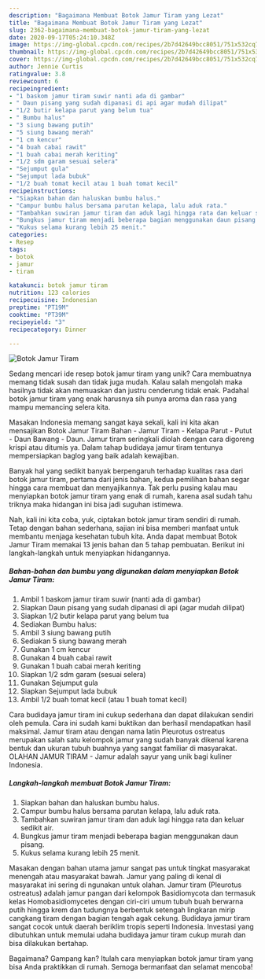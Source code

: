 ```yaml
---
description: "Bagaimana Membuat Botok Jamur Tiram yang Lezat"
title: "Bagaimana Membuat Botok Jamur Tiram yang Lezat"
slug: 2362-bagaimana-membuat-botok-jamur-tiram-yang-lezat
date: 2020-09-17T05:24:10.348Z
image: https://img-global.cpcdn.com/recipes/2b7d42649bcc8051/751x532cq70/botok-jamur-tiram-foto-resep-utama.jpg
thumbnail: https://img-global.cpcdn.com/recipes/2b7d42649bcc8051/751x532cq70/botok-jamur-tiram-foto-resep-utama.jpg
cover: https://img-global.cpcdn.com/recipes/2b7d42649bcc8051/751x532cq70/botok-jamur-tiram-foto-resep-utama.jpg
author: Jennie Curtis
ratingvalue: 3.8
reviewcount: 6
recipeingredient:
- "1 baskom jamur tiram suwir nanti ada di gambar"
- " Daun pisang yang sudah dipanasi di api agar mudah dilipat"
- "1/2 butir kelapa parut yang belum tua"
- " Bumbu halus"
- "3 siung bawang putih"
- "5 siung bawang merah"
- "1 cm kencur"
- "4 buah cabai rawit"
- "1 buah cabai merah keriting"
- "1/2 sdm garam sesuai selera"
- "Sejumput gula"
- "Sejumput lada bubuk"
- "1/2 buah tomat kecil atau 1 buah tomat kecil"
recipeinstructions:
- "Siapkan bahan dan haluskan bumbu halus."
- "Campur bumbu halus bersama parutan kelapa, lalu aduk rata."
- "Tambahkan suwiran jamur tiram dan aduk lagi hingga rata dan keluar sedikit air."
- "Bungkus jamur tiram menjadi beberapa bagian menggunakan daun pisang."
- "Kukus selama kurang lebih 25 menit."
categories:
- Resep
tags:
- botok
- jamur
- tiram

katakunci: botok jamur tiram 
nutrition: 123 calories
recipecuisine: Indonesian
preptime: "PT19M"
cooktime: "PT39M"
recipeyield: "3"
recipecategory: Dinner

---
```



![Botok Jamur Tiram](https://img-global.cpcdn.com/recipes/2b7d42649bcc8051/751x532cq70/botok-jamur-tiram-foto-resep-utama.jpg)

Sedang mencari ide resep botok jamur tiram yang unik? Cara membuatnya memang tidak susah dan tidak juga mudah. Kalau salah mengolah maka hasilnya tidak akan memuaskan dan justru cenderung tidak enak. Padahal botok jamur tiram yang enak harusnya sih punya aroma dan rasa yang mampu memancing selera kita.

Masakan Indonesia memang sangat kaya sekali, kali ini kita akan mensajikan Botok Jamur Tiram Bahan - Jamur Tiram - Kelapa Parut - Putut - Daun Bawang - Daun. Jamur tiram seringkali diolah dengan cara digoreng krispi atau ditumis ya. Dalam tahap budidaya jamur tiram tentunya mempersiapkan baglog yang baik adalah kewajiban.

Banyak hal yang sedikit banyak berpengaruh terhadap kualitas rasa dari botok jamur tiram, pertama dari jenis bahan, kedua pemilihan bahan segar hingga cara membuat dan menyajikannya. Tak perlu pusing kalau mau menyiapkan botok jamur tiram yang enak di rumah, karena asal sudah tahu triknya maka hidangan ini bisa jadi suguhan istimewa.


Nah, kali ini kita coba, yuk, ciptakan botok jamur tiram sendiri di rumah. Tetap dengan bahan sederhana, sajian ini bisa memberi manfaat untuk membantu menjaga kesehatan tubuh kita. Anda dapat membuat Botok Jamur Tiram memakai 13 jenis bahan dan 5 tahap pembuatan. Berikut ini langkah-langkah untuk menyiapkan hidangannya.

<!--inarticleads1-->

##### Bahan-bahan dan bumbu yang digunakan dalam menyiapkan Botok Jamur Tiram:

1. Ambil 1 baskom jamur tiram suwir (nanti ada di gambar)
1. Siapkan  Daun pisang yang sudah dipanasi di api (agar mudah dilipat)
1. Siapkan 1/2 butir kelapa parut yang belum tua
1. Sediakan  Bumbu halus:
1. Ambil 3 siung bawang putih
1. Sediakan 5 siung bawang merah
1. Gunakan 1 cm kencur
1. Gunakan 4 buah cabai rawit
1. Gunakan 1 buah cabai merah keriting
1. Siapkan 1/2 sdm garam (sesuai selera)
1. Gunakan Sejumput gula
1. Siapkan Sejumput lada bubuk
1. Ambil 1/2 buah tomat kecil (atau 1 buah tomat kecil)


Cara budidaya jamur tiram ini cukup sederhana dan dapat dilakukan sendiri oleh pemula. Cara ini sudah kami buktikan dan berhasil mendapatkan hasil maksimal. Jamur tiram atau dengan nama latin Pleurotus ostreatus merupakan salah satu kelompok jamur yang sudah banyak dikenal karena bentuk dan ukuran tubuh buahnya yang sangat familiar di masyarakat. OLAHAN JAMUR TIRAM - Jamur adalah sayur yang unik bagi kuliner Indonesia. 

<!--inarticleads2-->

##### Langkah-langkah membuat Botok Jamur Tiram:

1. Siapkan bahan dan haluskan bumbu halus.
1. Campur bumbu halus bersama parutan kelapa, lalu aduk rata.
1. Tambahkan suwiran jamur tiram dan aduk lagi hingga rata dan keluar sedikit air.
1. Bungkus jamur tiram menjadi beberapa bagian menggunakan daun pisang.
1. Kukus selama kurang lebih 25 menit.


Masakan dengan bahan utama jamur sangat pas untuk tingkat masyarakat menengah atau masyarakat bawah. Jamur yang paling di kenal di masyarakat ini sering di ngunakan untuk olahan. Jamur tiram (Pleurotus ostreatus) adalah jamur pangan dari kelompok Basidiomycota dan termasuk kelas Homobasidiomycetes dengan ciri-ciri umum tubuh buah berwarna putih hingga krem dan tudungnya berbentuk setengah lingkaran mirip cangkang tiram dengan bagian tengah agak cekung. Budidaya jamur tiram sangat cocok untuk daerah beriklim tropis seperti Indonesia. Investasi yang dibutuhkan untuk memulai udaha budidaya jamur tiram cukup murah dan bisa dilakukan bertahap. 

Bagaimana? Gampang kan? Itulah cara menyiapkan botok jamur tiram yang bisa Anda praktikkan di rumah. Semoga bermanfaat dan selamat mencoba!
